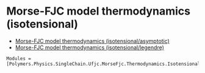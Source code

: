 # Morse-FJC model thermodynamics (isotensional)

  * [Morse-FJC model thermodynamics (isotensional/asymptotic)](../../../../../asymptotic)
  * [Morse-FJC model thermodynamics (isotensional/legendre)](../../../../../legendre)

```@autodocs
Modules = [Polymers.Physics.SingleChain.Ufjc.MorseFjc.Thermodynamics.Isotensional]
```

